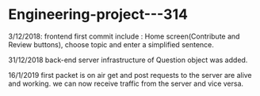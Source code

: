 # Engineering-project---314

3/12/2018:
frontend first commit
include : Home screen(Contribute and Review buttons), choose topic and enter a simplified sentence.


31/12/2018
back-end server
infrastructure of Question object was added. 


16/1/2019
first packet is on air
get and post requests to the server are alive and working.
we can now receive traffic from the server and vice versa.


